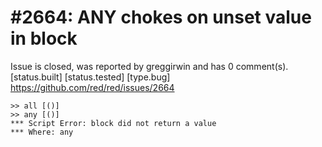 
#2664: ANY chokes on unset value in block
================================================================================
Issue is closed, was reported by greggirwin and has 0 comment(s).
[status.built] [status.tested] [type.bug]
<https://github.com/red/red/issues/2664>

```
>> all [()]
>> any [()]
*** Script Error: block did not return a value
*** Where: any
```


